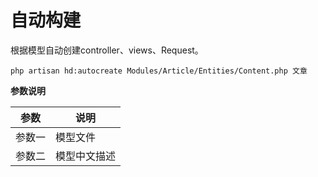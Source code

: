 # 自动构建
根据模型自动创建controller、views、Request。

```
php artisan hd:autocreate Modules/Article/Entities/Content.php 文章 
```

**参数说明**

| 参数   | 说明         |
| ------ | ------------ |
| 参数一 | 模型文件     |
| 参数二 | 模型中文描述 |

